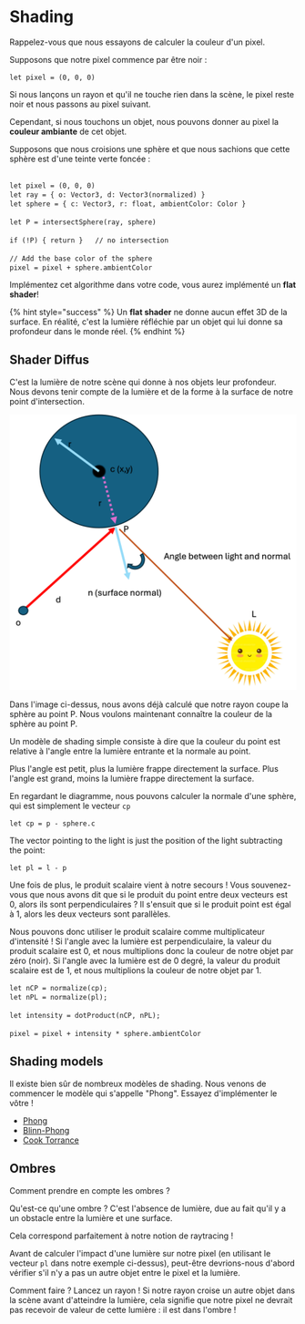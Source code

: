 # Shading


Rappelez-vous que nous essayons de calculer la couleur d'un pixel.

Supposons que notre pixel commence par être noir :


```
let pixel = (0, 0, 0)
```

Si nous lançons un rayon et qu'il ne touche rien dans la scène, le pixel reste noir et nous passons au pixel suivant.

Cependant, si nous touchons un objet, nous pouvons donner au pixel la **couleur ambiante** de cet objet.

Supposons que nous croisions une sphère et que nous sachions que cette sphère est d'une teinte verte foncée :


```

let pixel = (0, 0, 0)
let ray = { o: Vector3, d: Vector3(normalized) }
let sphere = { c: Vector3, r: float, ambientColor: Color }

let P = intersectSphere(ray, sphere)

if (!P) { return }   // no intersection 

// Add the base color of the sphere
pixel = pixel + sphere.ambientColor

```

Implémentez cet algorithme dans votre code, vous aurez implémenté un **flat shader**!

{% hint style="success" %}
Un **flat shader** ne donne aucun effet 3D de la surface. En réalité, c'est la lumière réfléchie par un objet qui lui donne sa profondeur dans le monde réel.
{% endhint %}


## Shader Diffus

C'est la lumière de notre scène qui donne à nos objets leur profondeur. Nous devons tenir compte de la lumière et de la forme à la surface de notre point d'intersection.

![](./img/diffuse.png)

Dans l'image ci-dessus, nous avons déjà calculé que notre rayon coupe la sphère au point P. Nous voulons maintenant connaître la couleur de la sphère au point P.

Un modèle de shading simple consiste à dire que la couleur du point est relative à l'angle entre la lumière entrante et la normale au point.

Plus l'angle est petit, plus la lumière frappe directement la surface. Plus l'angle est grand, moins la lumière frappe directement la surface.

En regardant le diagramme, nous pouvons calculer la normale d'une sphère, qui est simplement le vecteur `cp`


```
let cp = p - sphere.c
```

The vector pointing to the light is just the position of the light subtracting the point:

```
let pl = l - p
```

Une fois de plus, le produit scalaire vient à notre secours ! Vous souvenez-vous que nous avons dit que si le produit du point entre deux vecteurs est 0, alors ils sont perpendiculaires ? Il s'ensuit que si le produit point est égal à 1, alors les deux vecteurs sont parallèles.

Nous pouvons donc utiliser le produit scalaire comme multiplicateur d'intensité ! Si l'angle avec la lumière est perpendiculaire, la valeur du produit scalaire est 0, et nous multiplions donc la couleur de notre objet par zéro (noir). Si l'angle avec la lumière est de 0 degré, la valeur du produit scalaire est de 1, et nous multiplions la couleur de notre objet par 1. 

```
let nCP = normalize(cp);
let nPL = normalize(pl);

let intensity = dotProduct(nCP, nPL);

pixel = pixel + intensity * sphere.ambientColor

```

## Shading models

Il existe bien sûr de nombreux modèles de shading. Nous venons de commencer le modèle qui s'appelle "Phong". Essayez d'implémenter le vôtre !


- [Phong](https://en.wikipedia.org/wiki/Phong_reflection_model)
- [Blinn-Phong](https://en.wikipedia.org/wiki/Blinn–Phong_reflection_model)
- [Cook Torrance](https://garykeen27.wixsite.com/portfolio/cook-torrance-shading)


## Ombres

Comment prendre en compte les ombres ?

Qu'est-ce qu'une ombre ? C'est l'absence de lumière, due au fait qu'il y a un obstacle entre la lumière et une surface.

Cela correspond parfaitement à notre notion de raytracing ! 

Avant de calculer l'impact d'une lumière sur notre pixel (en utilisant le vecteur `pl` dans notre exemple ci-dessus), peut-être devrions-nous d'abord vérifier s'il n'y a pas un autre objet entre le pixel et la lumière.

Comment faire ? Lancez un rayon ! Si notre rayon croise un autre objet dans la scène avant d'atteindre la lumière, cela signifie que notre pixel ne devrait pas recevoir de valeur de cette lumière : il est dans l'ombre !